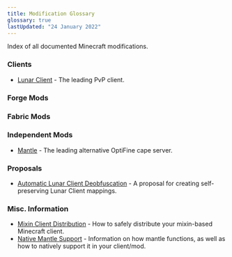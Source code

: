 ```yaml
---
title: Modification Glossary
glossary: true
lastUpdated: "24 January 2022"
---
```

Index of all documented Minecraft modifications.

### Clients
- [Lunar Client](/lunar-client) - The leading  PvP client.

### Forge Mods

### Fabric Mods

### Independent Mods
- [Mantle](/mantle) - The leading alternative OptiFine cape server.

### Proposals
- [Automatic Lunar Client Deobfuscation](proposals/automatic-lunar-deobf-revised) - A proposal for creating self-preserving Lunar Client mappings.

### Misc. Information
- [Mixin Client Distribution](mixin/mixin-client-distribution) - How to safely distribute your mixin-based Minecraft client.
- [Native Mantle Support](mantle#native-mantle-support) - Information on how mantle functions, as well as how to natively support it in your client/mod.
